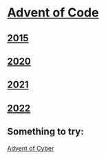 # [Advent of Code](https://adventofcode.com)
## [2015](./2015)
## [2020](./2020)
## [2021](./2021)
## [2022](./2022)

Something to try:
---
[Advent of Cyber](https://www.tryhackme.com/christmas)
